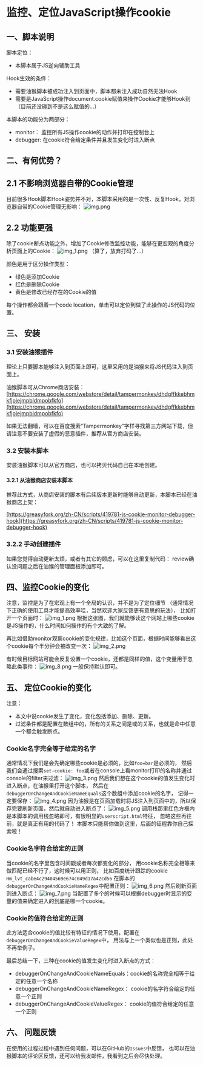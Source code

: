 # 监控、定位JavaScript操作cookie

## 一、脚本说明
脚本定位：
- 本脚本属于JS逆向辅助工具 

Hook生效的条件：
- 需要油猴脚本被成功注入到页面中，脚本都未注入成功自然无法Hook 
- 需要是JavaScript操作document.cookie赋值来操作Cookie才能够Hook到
  （目前还没碰到不是这么赋值的...）

本脚本的功能分为两部分：
- monitor： 监控所有JS操作cookie的动作并打印在控制台上
- debugger: 在cookie符合给定条件并且发生变化时进入断点 

## 二、有何优势？

## 2.1 不影响浏览器自带的Cookie管理 
目前很多Hook脚本Hook姿势并不对，本脚本采用的是一次性、反复Hook，对浏览器自带的Cookie管理无影响：
![img.png](img.png)

## 2.2 功能更强 
除了cookie断点功能之外，增加了Cookie修改监控功能，能够在更宏观的角度分析页面上的Cookie：
![img_1.png](img_1.png)
（算了，放弃打码了...）

颜色是用于区分操作类型：
- 绿色是添加Cookie 
- 红色是删除Cookie
- 黄色是修改已经存在的Cookie的值 

每个操作都会跟着一个code location，单击可以定位到做了此操作的JS代码的位置。 


## 三、 安装
### 3.1 安装油猴插件
理论上只要脚本能够注入到页面上即可，这里采用的是油猴来将JS代码注入到页面上。     

油猴脚本可从Chrome商店安装：  
[https://chrome.google.com/webstore/detail/tampermonkey/dhdgffkkebhmkfjojejmpbldmpobfkfo](https://chrome.google.com/webstore/detail/tampermonkey/dhdgffkkebhmkfjojejmpbldmpobfkfo)

如果无法翻墙，可以在百度搜索“Tampermonkey”字样寻找第三方网站下载，但请注意不要安装了虚假的恶意插件，推荐从官方商店安装。 

### 3.2 安装本脚本 
安装油猴脚本可以从官方商店，也可以拷贝代码自己在本地创建。 
#### 3.2.1 从油猴商店安装本脚本
推荐此方式，从商店安装的脚本有后续版本更新时能够自动更新，本脚本已经在油猴商店上架： 

[https://greasyfork.org/zh-CN/scripts/419781-js-cookie-monitor-debugger-hook](https://greasyfork.org/zh-CN/scripts/419781-js-cookie-monitor-debugger-hook)
### 3.2.2 手动创建插件
如果您觉得自动更新太烦，或者有其它的顾虑，可以在这里复制代码：
[]()
review确认没问题之后在油猴的管理面板添加即可。

## 四、监控Cookie的变化

注意，监控是为了在宏观上有一个全局的认识，并不是为了定位细节
（通常情况下正确的使用工具才能提高效率哇，当然欢迎大家反馈更有意思的玩法），
比如打开一个页面时：
![img_1.png](img_1.png)
根据这张图，我们就能够读这个网站上哪些cookie是JS操作的，什么时间如何操作的有个大致的了解。 

再比如借助monitor观察cookie的变化规律，比如这个页面，根据时间能够看出这个cookie每个半分钟会被改变一次： 
![img_2.png](img_2.png)

有时候目标网站可能会反复设置一个cookie，还都是同样的值，这个变量用于忽略此类事件： 
![img_8.png](img_8.png)
一般保持默认即可。 


## 五、 定位Cookie的变化
注意：
- 本文中说cookie发生了变化，变化包括添加、删除、更新。 
- 过滤条件都是配置在数组中的，所有的关系之间是或的关系，也就是命中任意一个都会触发断点。

### Cookie名字完全等于给定的名字 
通常情况下我们是会先确定哪些cookie是必须的，比如`foo=bar`是必须的，
然后我们会通过搜索`set-cookie: foo`或者在console上看monitor打印的名称并通过console的filter来过滤：
![img_3.png](img_3.png)
然后我们想在这个cookie的值发生变化时进入断点，在油猴里打开这个脚本，
然后在`debuggerOnChangeAndCookieNameEquals`这个数组中添加cookie的名字， 记得一定要保存： 
![img_4.png](img_4.png)
因为油猴是在页面加载时将JS注入到页面中的，所以保存完要刷新页面，然后就自动进入断点了：
![img_5.png](img_5.png)
调用栈那里红色方框内是本脚本的调用栈忽略即可，有很明显的`userscript.html`特征，
忽略这些再往前，就是真正有用的代码了！ 
本脚本只能帮你做到这里，后面的征程靠你自己探索啦！

### Cookie名字符合给定的正则  
当cookie的名字里包含时间戳或者每次都变化的部分，
用cookie名称完全相等来做匹配已经不行了，这时候可以用正则，
比如百度统计跟踪的cookie `Hm_lvt_cabe4c29404569e674c049d17a42cd56`
在脚本的`debuggerOnChangeAndCookieNameRegex`中配置正则：
![img_6.png](img_6.png)
然后刷新页面则进入断点：
![img_7.png](img_7.png)
当配置了多个的时候可以根据debugger时显示的变量的值来确定进入的到底是哪一个cookie。

### Cookie的值符合给定的正则
此方法适合cookie的值比较有特征的情况下使用，配置在`debuggerOnChangeAndCookieValueRegex`中，
用法与上一个类似也是正则，此处不再举例子。

最后总结一下，三种在cookie的值发生变化时进入断点的方式：
- debuggerOnChangeAndCookieNameEquals：cookie的名称完全相等于给定的任意一个名称 
- debuggerOnChangeAndCookieNameRegex： cookie的名字符合给定的任意一个正则 
- debuggerOnChangeAndCookieValueRegex： cookie的值符合给定的任意一个正则

## 六、 问题反馈 
在使用的过程过程中遇到任何问题，可以在GitHub的`Issues`中反馈，
也可以在油猴脚本的评论区反馈，还可以给我发邮件，我看到之后会尽快处理。 

